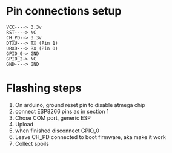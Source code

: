 # Pin connections setup

```
VCC----> 3.3v
RST----> NC
CH_PD--> 3.3v
DTXU---> TX (Pin 1)
URXD---> RX (Pin 0)
GPIO_0-> GND
GPIO_2-> NC
GND----> GND
```

# Flashing steps
1. On arduino, ground reset pin to disable atmega chip
2. connect ESP8266 pins as in section 1
3. Chose COM port, generic ESP
4. Upload
5. when finished disconnect GPIO_0
6. Leave CH_PD connected to boot firmware, aka make it work
7. Collect spoils
